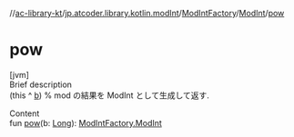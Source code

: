 //[ac-library-kt](../../../index.md)/[jp.atcoder.library.kotlin.modInt](../../index.md)/[ModIntFactory](../index.md)/[ModInt](index.md)/[pow](pow.md)



# pow  
[jvm]  
Brief description  
(this ^ [b]()) % mod の結果を ModInt として生成して返す.  
  
  
Content  
fun [pow](pow.md)(b: [Long](https://kotlinlang.org/api/latest/jvm/stdlib/kotlin/-long/index.html)): [ModIntFactory.ModInt](index.md)  




